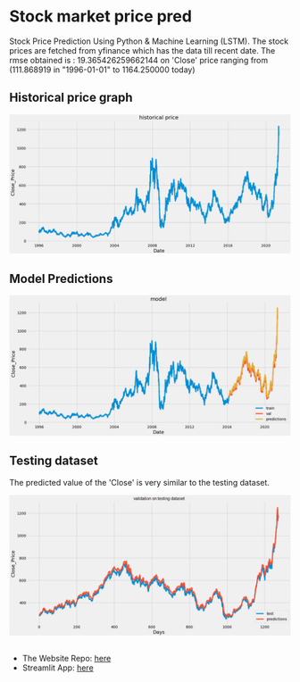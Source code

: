 # Stock market price pred
Stock Price Prediction Using Python & Machine Learning (LSTM).
The stock prices are fetched from yfinance which has the data till recent date.
The rmse obtained is : 19.365426259662144 on 'Close' price ranging from (111.868919 in "1996-01-01" to 1164.250000 today)

## Historical price graph
<span style="display:block;text-align:center">![](images/historical.png)</span>

## Model Predictions
<span style="display:block;text-align:center">![](images/model.png)</span>

## Testing dataset
The predicted value of the 'Close' is very similar to the testing dataset.

<span style="display:block;text-align:center">![](images/validation.png)</span>

##
- The Website Repo: [here](https://github.com/BluHunt/Stock-Market-PredictionStreamlit-App)
- Streamlit App: [here](https://bluhunt-stock-market-predictionstreamlit-app-app-smi1fv.streamlit.app/)
